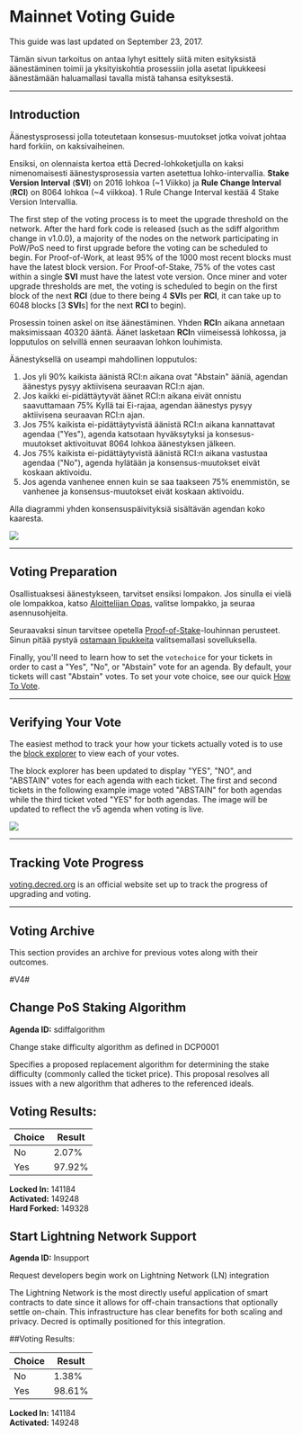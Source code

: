 # Mainnet Voting Guide

This guide was last updated on September 23, 2017.

Tämän sivun tarkoitus on antaa lyhyt esittely siitä miten esityksistä äänestäminen toimii ja yksityiskohtia prosessiin jolla asetat lipukkeesi äänestämään haluamallasi tavalla mistä tahansa esityksestä.

---

## Introduction

Äänestysprosessi jolla toteutetaan konsesus-muutokset jotka voivat johtaa hard forkiin, on kaksivaiheinen.

Ensiksi, on olennaista kertoa että Decred-lohkoketjulla on kaksi nimenomaisesti äänestysprosessia varten asetettua lohko-intervallia. **Stake Version Interval** (**SVI**) on 2016 lohkoa (~1 Viikko) ja **Rule Change Interval** (**RCI**) on 8064 lohkoa (~4 viikkoa). 1 Rule Change Interval kestää 4 Stake Version Intervallia.

The first step of the voting process is to meet the upgrade threshold on the network. After the hard fork code is released (such as the sdiff algorithm change in v1.0.0), a majority of the nodes on the network participating in PoW/PoS need to first upgrade before the voting can be scheduled to begin. For Proof-of-Work, at least 95% of the 1000 most recent blocks must have the latest block version. For Proof-of-Stake, 75% of the votes cast within a single **SVI** must have the latest vote version. Once miner and voter upgrade thresholds are met, the voting is scheduled to begin on the first block of the next **RCI** (due to there being 4 **SVI**s per **RCI**, it can take up to 6048 blocks [3 **SVI**s] for the next **RCI** to begin).

Prosessin toinen askel on itse äänestäminen. Yhden **RCI**n aikana annetaan maksimissaan 40320 ääntä. Äänet lasketaan **RCI**n viimeisessä lohkossa, ja lopputulos on selvillä ennen seuraavan lohkon louhimista.

Äänestyksellä on useampi mahdollinen lopputulos:

1. Jos yli 90% kaikista äänistä RCI:n aikana ovat "Abstain" ääniä, agendan äänestys pysyy aktiivisena seuraavan RCI:n ajan.
2. Jos kaikki ei-pidättäytyvät äänet RCI:n aikana eivät onnistu saavuttamaan 75% Kyllä tai Ei-rajaa, agendan äänestys pysyy aktiivisena seuraavan RCI:n ajan.
3. Jos 75% kaikista ei-pidättäytyvistä äänistä RCI:n aikana kannattavat agendaa ("Yes"), agenda katsotaan hyväksytyksi ja konsesus-muutokset aktivoituvat 8064 lohkoa äänestyksen jälkeen.
4. Jos 75% kaikista ei-pidättäytyvistä äänistä RCI:n aikana vastustaa agendaa ("No"), agenda hylätään ja konsensus-muutokset eivät koskaan aktivoidu.
5. Jos agenda vanhenee ennen kuin se saa taakseen 75% enemmistön, se vanhenee ja konsensus-muutokset eivät koskaan aktivoidu.

Alla diagrammi yhden konsensuspäivityksiä sisältävän agendan koko kaaresta.

<img src="/img/voting-cycle-v9.png">

---

## Voting Preparation

Osallistuaksesi äänestykseen, tarvitset ensiksi lompakon. Jos sinulla ei vielä ole lompakkoa, katso [Aloittelijan Opas](/getting-started/beginner-guide.md), valitse lompakko, ja seuraa asennusohjeita.

Seuraavaksi sinun tarvitsee opetella [Proof-of-Stake](/mining/proof-of-stake.md)-louhinnan perusteet. Sinun pitää pystyä [ostamaan lipukkeita](/mining/proof-of-stake.md#how-to-stake) valitsemallasi sovelluksella.

Finally, you'll need to learn how to set the `votechoice` for your tickets in order to cast a "Yes", "No", or "Abstain" vote for an agenda. By default, your tickets will cast "Abstain" votes. To set your vote choice, see our quick [How To Vote](/getting-started/user-guides/how-to-vote.md).

---

## Verifying Your Vote

The easiest method to track your how your tickets actually voted is to use the [block explorer](https://mainnet.decred.org) to view each of your votes.

The block explorer has been updated to display "YES", "NO", and "ABSTAIN" votes for each agenda with each ticket. The first and second tickets in the following example image voted "ABSTAIN" for both agendas while the third ticket voted "YES" for both agendas. The image will be updated to reflect the v5 agenda when voting is live.

<img src="/img/verify_block-explorer-votes.png">

---

## Tracking Vote Progress

[voting.decred.org](https://voting.decred.org) is an official website set up to track the progress of upgrading and voting.

---

## Voting Archive

This section provides an archive for previous votes along with their outcomes.

#V4#

## Change PoS Staking Algorithm
**Agenda ID:**  sdiffalgorithm

Change stake difficulty algorithm as defined in DCP0001

Specifies a proposed replacement algorithm for determining the stake difficulty (commonly called the ticket price). This proposal resolves all issues with a new algorithm that adheres to the referenced ideals.

## Voting Results: 

| Choice  | Result
|-----|-------|
|No   |  2.07%|
|Yes  | 97.92%|

**Locked In:** 141184<br />
**Activated:** 149248<br />
**Hard Forked:** 149328


## Start Lightning Network Support
**Agenda ID:**  lnsupport

Request developers begin work on Lightning Network (LN) integration

The Lightning Network is the most directly useful application of smart contracts to date since it allows for off-chain transactions that optionally settle on-chain. This infrastructure has clear benefits for both scaling and privacy. Decred is optimally positioned for this integration.

##Voting Results:

| Choice  | Result
|-----|-------|
|No   |  1.38%|
|Yes  | 98.61%|

**Locked In:** 141184<br />
**Activated:** 149248
